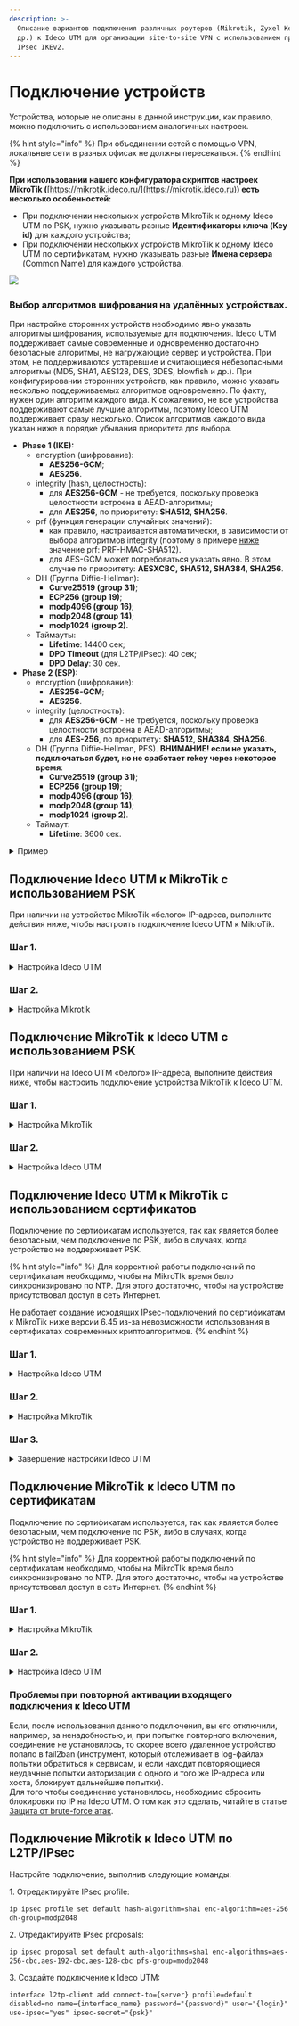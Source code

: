 ```yaml
---
description: >-
  Описание вариантов подключения различных роутеров (Mikrotik, Zyxel Keenetic и
  др.) к Ideco UTM для организации site-to-site VPN с использованием протокола
  IPsec IKEv2.
---
```


# Подключение устройств

Устройства, которые не описаны в данной инструкции, как правило, можно подключить с использованием аналогичных настроек.

{% hint style="info" %}
При объединении сетей с помощью VPN, локальные сети в разных офисах не должны пересекаться.
{% endhint %}

**При использовании нашего конфигуратора скриптов настроек MikroTik (**[https://mikrotik.ideco.ru/](https://mikrotik.ideco.ru)**) есть несколько особенностей:**

* При подключении нескольких устройств MikroTik к одному Ideco UTM по PSK, нужно указывать разные **Идентификаторы ключа (Key id)** для каждого устройства;
* При подключении нескольких устройств MikroTik к одному Ideco UTM по сертификатам, нужно указывать разные **Имена сервера** (Common Name) для каждого устройства.

![](../../../.gitbook/assets/screenshot\_9.png)

### Выбор алгоритмов шифрования на удалённых устройствах.

При настройке сторонних устройств необходимо явно указать алгоритмы шифрования, используемые для подключения. Ideco UTM поддерживает самые современные и одновременно достаточно безопасные алгоритмы, не нагружающие сервер и устройства. При этом, не поддерживаются устаревшие и считающиеся небезопасными алгоритмы (MD5, SHA1, AES128, DES, 3DES, blowfish и др.). При конфигурировании сторонних устройств, как правило, можно указать несколько поддерживаемых алгоритмов одновременно. По факту, нужен один алгоритм каждого вида. К сожалению, не все устройства поддерживают самые лучшие алгоритмы, поэтому Ideco UTM поддерживает сразу несколько. Список алгоритмов каждого вида указан ниже в порядке убывания приоритета для выбора.

* **Phase 1 (IKE):**
  * encryption (шифрование):
    * **AES256-GCM**;
    * **AES256**.
  * integrity (hash, целостность):
    * для **AES256-GCM** - не требуется, поскольку проверка целостности встроена в AEAD-алгоритмы;
    * для **AES256**, по приоритету: **SHA512, SHA256**.
  * prf (функция генерации случайных значений):
    * как правило, настраивается автоматически, в зависимости от выбора алгоритмов integrity (поэтому в примере [ниже](connecting-devices.md#primer-nastroiki-podklyucheniya-pfsense-k-ideco-utm-po-ipsec-predstavlen-na-skrinshotakh-nizhe) значение prf: PRF-HMAC-SHA512).
    * для AES-GCM может потребоваться указать явно. В этом случае по приоритету: **AESXCBC, SHA512, SHA384, SHA256**.
  * DH (Группа Diffie-Hellman):
    * **Curve25519 (group 31)**;
    * **ECP256 (group 19)**;
    * **modp4096 (group 16)**;
    * **modp2048 (group 14)**;
    * **modp1024 (group 2)**.
  * Таймауты: 
    * **Lifetime**: 14400 сек;
    * **DPD Timeout** (для L2TP/IPsec): 40 сек;
    * **DPD Delay**: 30 сек.
* **Phase 2 (ESP):**
  * encryption (шифрование):
    * **AES256-GCM**;
    * **AES256**.
  * integrity (целостность):
    * для **AES256-GCM** - не требуется, поскольку проверка целостности встроена в AEAD-алгоритмы;
    * для **AES-256**, по приоритету: **SHA512, SHA384, SHA256**.
  * DH (Группа Diffie-Hellman, PFS). **ВНИМАНИЕ! если не указать, подключаться будет, но не сработает rekey через некоторое время**:
    * **Curve25519 (group 31)**;
    * **ECP256 (group 19)**;
    * **modp4096 (group 16)**;
    * **modp2048 (group 14)**;
    * **modp1024 (group 2)**. 
  * Таймаут:  
    * **Lifetime**: 3600 сек.

<details>

<summary>Пример</summary>

* **Phase 1 (IKE)** (нужна одна из строк)**:**
  * AES256-GCM\PRF-HMAC-SHA512\Curve25519;
  * AES256\SHA512\PRF-HMAC-SHA512\ECP384;
  * AES256\SHA256\PRF-HMAC-SHA256\MODP2048.
* **Phase 2 (ESP)** (нужна одна из строк)**:**
  * AES256-GCM\ECP384;
  * AES256\SHA256\MODP2048.

Пример настройки подключения pfSense к Ideco UTM по IPsec представлен на скриншотах ниже:

<img src="../../../.gitbook/assets/phase1.png" alt="" data-size="original">

<img src="../../../.gitbook/assets/phase2.png" alt="" data-size="original">

</details>

## Подключение Ideco UTM к MikroTik с использованием PSK

При наличии на устройстве MikroTik «белого» IP-адреса, выполните действия ниже, чтобы настроить подключение Ideco UTM к MikroTik.

### Шаг 1.

<details>

<summary>Настройка Ideco UTM</summary>

1\. В Ideco UTM откройте вкладку **Сервисы -> IPsec -> Устройства**, нажмите на значок ![ok\_with\_icon.png](<../../../.gitbook/assets/ok-with-icon (33).png>) и заполните следующие поля:

* **Название подключения** - укажите произвольное имя для подключения. Значение не должно быть длиннее 42 символов;
* **Тип соединения** - выберите **Исходящее**, поскольку осуществляется подключение от UTM к MikroTik;
* **Адрес удаленного устройства** - укажите внешний IP-адрес устройства MikroTik;
* **Тип аутентификации** - выберите тип **PSK**;
* **PSK** - будет сгенерирован случайный PSK-ключ. Он потребуется, чтобы настроить подключение в MikroTik;
* **Идентификатор ключа** - введенный вами ключ будет использоваться для идентификации исходящего подключения;
* **Домашние локальные сети** - перечислите все **локальные сети UTM**, которые будут доступны в IPsec-подключении, т.е. будут видны противоположной стороне;
* **Удаленные локальные сети** - перечислите все **локальные сети MikroTik**, которые будут доступны в IPsec-подключении, т.е. будут видны противоположной стороне.

<img src="../../../.gitbook/assets/connetc_device.png" alt="" data-size="original">

2\. После заполнения всех полей нажмите кнопку **Добавить подключение**. В списке подключений появится ваше подключение:

<img src="../../../.gitbook/assets/out-connection.png" alt="" data-size="original">

</details>

### Шаг 2.

<details>

<summary>Настройка Mikrotik</summary>

Настройку устройства MikroTik можно осуществить несколькими способами - через GUI, через консоль устройства или воспользовавшись нашими конфигурационными скриптами, сгенерированными по адресу [https://mikrotik.ideco.ru/](https://mikrotik.ideco.ru).

После генерации скрипта необходимо открыть раздел **System -> Scripts**, создать скрипт, вставить в него код, сгенерированный конфигуратором и запустить.

После того как скрипт закончит свою работу, никаких дополнительных действий по настройке не требуется.

</details>

## Подключение MikroTik к Ideco UTM с использованием PSK

При наличии на Ideco UTM «белого» IP-адреса, выполните действия ниже, чтобы настроить подключение устройства MikroTik к Ideco UTM.

### Шаг 1.

<details>

<summary>Настройка MikroTik</summary>

Настройку устройства MikroTik можно осуществить несколькими способами - через GUI, через консоль устройства или, воспользовавшись нашими конфигурационными скриптами, сгенерированными по адресу [https://mikrotik.ideco.ru/](https://mikrotik.ideco.ru).

После генерации скрипта необходимо открыть раздел **System -> Scripts**, создать скрипт, вставить в него код, сгенерированный конфигуратором и запустить.

После того как скрипт закончит свою работу, никаких дополнительных действий по настройке не требуется.

</details>

### Шаг 2.

<details>

<summary>Настройка Ideco UTM</summary>

1\. В Ideco UTM откройте вкладку **Сервисы -> IPsec -> Устройства**, нажмите на значок ![ok\_with\_icon.png](<../../../.gitbook/assets/ok-with-icon (33).png>) и заполните следующие поля:

* **Название подключения** - укажите произвольное имя для подключения. Значение не должно быть длиннее 42 символов;
* **Тип соединения** - выберите **Входящее**, поскольку осуществляется подключение к UTM;
* **Тип аутентификации** - укажите тип **PSK**;
* **PSK** - вставьте PSK-ключ, полученный от MikroTik;
* **Идентификатор удаленной стороны** - вставьте идентификатор MikroTik (параметр Key ID в `/ip ipsec peers`);
* **Домашние локальные сети** - перечислите все **локальные сети UTM**, которые будут доступны в IPsec-подключении, т.е. будут видны противоположной стороне;
* **Удаленные локальные сети** - перечислите все локальные сети MikroTik, которые будут доступны в IPsec-подключении, т.е. будут видны противоположной стороне.

<img src="../../../.gitbook/assets/in-device.png" alt="" data-size="original">

2\. После заполнения всех полей нажмите кнопку **Добавить подключение**. В списке подключений появится ваше подключение.

<img src="../../../.gitbook/assets/in-connection.png" alt="" data-size="original">

</details>

## Подключение Ideco UTM к MikroTik с использованием сертификатов

Подключение по сертификатам используется, так как является более безопасным, чем подключение по PSK, либо в случаях, когда устройство не поддерживает PSK.

{% hint style="info" %}
Для корректной работы подключений по сертификатам необходимо, чтобы на MikroTIk время было синхронизировано по NTP. Для этого достаточно, чтобы на устройстве присутствовал доступ в сеть Интернет.

Не работает создание исходящих IPsec-подключений по сертификатам к MikroTik ниже версии 6.45 из-за невозможности использования в сертификатах современных криптоалгоритмов.
{% endhint %}

### Шаг 1.

<details>

<summary>Настройка Ideco UTM</summary>

1\. В Ideco UTM откройте вкладку **Сервисы -> IPsec -> Устройства**, нажмите на значок ![ok\_with\_icon.png](<../../../.gitbook/assets/ok-with-icon (33).png>) и заполните следующие поля:

* **Название подключения** - укажите произвольное имя для подключения. Значение не должно быть длиннее 42 символов;
* **Тип подключения** - выберите **Исходящее**, поскольку осуществляется подключение от UTM;
* **Тип аутентификации** - укажите тип **Сертификат**;
* **Адрес удаленного устройства** - укажите внешний IP-адрес MikroTik;
* **Запрос на подпись сертификата** - будет сгенерирован **запрос, который необходимо выслать для подписи на MikroTik**.

<img src="../../../.gitbook/assets/sign_sert.png" alt="" data-size="original">

2\. После того как запрос будет подписан, необходимо будет продолжить настройку подключения в Ideco UTM.

**Не закрывайте вкладку с настройками!**

</details>

### Шаг 2.

<details>

<summary>Настройка MikroTik</summary>

На данном этапе следует настроить MikroTik, чтобы продолжить настройку UTM.

Файл **UTM.csr**, полученный из Ideco UTM, необходимо загрузить в файловое хранилище MikroTik. Для этого необходимо открыть раздел **File**, нажать кнопку **Browse**, выбрать файл и загрузить его.

Настройку MikroTik можно осуществить несколькими способами - через GUI, через консоль устройства или, воспользовавшись нашими конфигурационными скриптами, сгенерированными по адресу [https://mikrotik.ideco.ru/](https://mikrotik.ideco.ru).

После генерации скрипта необходимо открыть раздел **System -> Scripts**, создать скрипт, вставить в него код, сгенерированный конфигуратором и запустить.

После того как скрипт закончит свою работу, в файловой системе MikroTik появятся два файла, которые необходимо скачать, чтобы впоследствии загрузить на UTM.

![](../../../.gitbook/assets/ipsec-cert01.png)

Файл вида `cert_export_device_<случайный набор символов>.ipsec.crt` - **это подписанный сертификат UTM**. Файл вида `cert_export_mk_ca.crt` - **это корневой сертификат MikroTik.**

На этом настройку MikroTik можно считать завершенной.

</details>

### Шаг 3.

<details>

<summary>Завершение настройки Ideco UTM</summary>

Перейдите обратно на Ideco UTM во вкладку с настройками подключения устройства и продолжите заполнять следующие поля:

* **Подписанный сертификат UTM** - загрузите подписанный в MikroTik сертификат UTM;
* **Корневой сертификат удаленного устройства** - загрузите корневой сертификат MikroTik;
* **Домашние локальные сети** - перечислите все **локальные сети UTM**, которые будут доступны в IPsec-подключении, т.е. будут видны противоположной стороне;
* **Удаленные локальные сети** - перечислите все **локальные сети MikroTik**, которые будут доступны в IPsec-подключении, т.е. будут видны противоположной стороне.

<img src="../../../.gitbook/assets/ipsec-cert.png" alt="" data-size="original">

После заполнения полей нажмите кнопку **Добавить подключение**. В списке подключений появится ваше подключение.

</details>

## Подключение MikroTik к Ideco UTM по сертификатам

Подключение по сертификатам используется, так как является более безопасным, чем подключение по PSK, либо в случаях, когда устройство не поддерживает PSK.

{% hint style="info" %}
Для корректной работы подключений по сертификатам необходимо, чтобы на MikroTIk время было синхронизировано по NTP. Для этого достаточно, чтобы на устройстве присутствовал доступ в сеть Интернет.
{% endhint %}

### Шаг 1.

<details>

<summary>Настройка MikroTik</summary>

Настройку MikroTik можно осуществить несколькими способами - через GUI, через консоль устройства или, воспользовавшись нашими конфигурационными скриптами, сгенерированными по адресу [https://mikrotik.ideco.ru/](https://mikrotik.ideco.ru) .

После генерации скрипта необходимо открыть раздел **System -> Scripts**, создать скрипт, вставить в него код, сгенерированный конфигуратором и запустить его.

Поскольку скриптов конфигуратором генерируется два, то и в MikroTik также нужно создать два скрипта.

Перед настройкой необходимо запустить первый скрипт. После того как он завершит работу, в файловом хранилище MikroTik появятся два файла, которые необходимо скачать, поскольку они требуются для дальнейшей настройки.:

![](../../../.gitbook/assets/ipsec-cert02.png)

* Файл `certificate-request.pem` - **запрос на подпись сертификата**;
* Файл `certificate-request_key.pem` - **приватный ключ**.

Далее потребуется заполнить поле **Запрос на подпись сертификата** в Ideco UTM, поэтому перейдем к его настройке.

</details>

### Шаг 2.

<details>

<summary>Настройка Ideco UTM</summary>

1\. В Ideco UTM откройте вкладку **Сервисы -> IPsec -> Устройства**, нажмите на значок ![ok\_with\_icon.png](<../../../.gitbook/assets/ok-with-icon (33).png>) и заполните следующие поля:

* **Название подключения** - укажите произвольное имя для подключения. Значение не должно быть длиннее 42 символов;
* **Тип подключения** - выберите **Входящее**, поскольку осуществляется подключение к UTM;
* **Тип аутентификации** - укажите тип **Сертификат**;
* **Запрос на подпись сертификата** - загрузите запрос на подпись, **полученный от MikroTik**;
* **Домашние локальные сети** необходимо перечислить все локальные сети UTM, которые будут доступны в IPsec-подключении, т.е. будут видны противоположной стороне.

<img src="../../../.gitbook/assets/ipsec-query.png" alt="" data-size="original">

2\. После настроек нажмите кнопку **Добавить подключение**. В списке подключений появится ваше подключение. Нажмите на кнопку редактирования соединения, чтобы продолжить настройку.

<img src="../../../.gitbook/assets/edit-connection.png" alt="" data-size="original">

3\. Появится область редактирования настроек подключения. Необходимо скачать файлы, которые находятся в полях **Корневой сертификат UTM** и **Подписанный сертификат устройства**, для их последующего использования в MikroTik.

<img src="../../../.gitbook/assets/edit-cert.png" alt="" data-size="original">

</details>

### Проблемы при повторной активации входящего подключения к Ideco UTM

Если, после использования данного подключения, вы его отключили, например, за ненадобностью, и, при попытке повторного включения, соединение не установилось, то скорее всего удаленное устройство попало в fail2ban (инструмент, который отслеживает в log-файлах попытки обратиться к сервисам, и если находит повторяющиеся неудачные попытки авторизации с одного и того же IP-адреса или хоста, блокирует дальнейшие попытки).\
Для того чтобы соединение установилось, необходимо сбросить блокировки по IP на Ideco UTM. О том как это сделать, читайте в статье [Защита от brute-force атак](../../monitor/logs.md#zashita-ot-brute-force-atak).

## Подключение Mikrotik к Ideco UTM по L2TP/IPsec

Настройте подключение, выполнив следующие команды:

1\. Отредактируйте IPsec profile:

```
ip ipsec profile set default hash-algorithm=sha1 enc-algorithm=aes-256 dh-group=modp2048
```

2\. Отредактируйте IPsec proposals:

```
ip ipsec proposal set default auth-algorithms=sha1 enc-algorithms=aes-256-cbc,aes-192-cbc,aes-128-cbc pfs-group=modp2048
```

3\. Создайте подключение к Ideco UTM:

```
interface l2tp-client add connect-to={server} profile=default disabled=no name={interface_name} password="{password}" user="{login}" use-ipsec="yes" ipsec-secret="{psk}"
```
